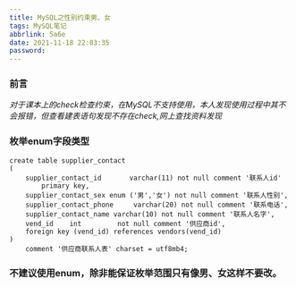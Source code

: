 ```yaml
---
title: MySQL之性别约束男、女
tags: MySQL笔记
abbrlink: 5a6e
date: 2021-11-18 22:03:35
password:
---
```




### 前言



*对于课本上的check检查约束，在MySQL不支持使用，本人发现使用过程中其不会报错，但查看建表语句发现不存在check,网上查找资料发现*





### 枚举enum字段类型



~~~mysql
create table supplier_contact
(
    supplier_contact_id       varchar(11) not null comment '联系人id'
        primary key,
    supplier_contact_sex enum ('男','女') not null comment '联系人性别',
    supplier_contact_phone     varchar(20) not null comment '联系电话',
    supplier_contact_name varchar(10) not null comment '联系人名字',
    vend_id    int         not null comment '供应商id',
    foreign key (vend_id) references vendors(vend_id)
)
    comment '供应商联系人表' charset = utf8mb4;
~~~





### 不建议使用enum，除非能保证枚举范围只有像男、女这样不要改。



